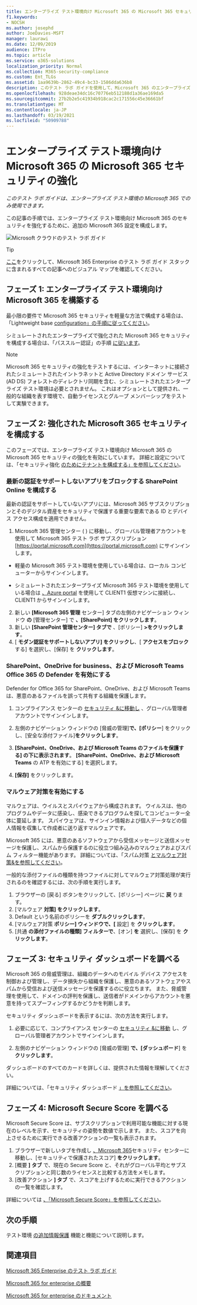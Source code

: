 ```yaml
---
title: エンタープライズ テスト環境向け Microsoft 365 の Microsoft 365 セキュリティの強化
f1.keywords:
- NOCSH
ms.author: josephd
author: JoeDavies-MSFT
manager: laurawi
ms.date: 12/09/2019
audience: ITPro
ms.topic: article
ms.service: o365-solutions
localization_priority: Normal
ms.collection: M365-security-compliance
ms.custom: Ent_TLGs
ms.assetid: 1aa9639b-2862-49c4-bc33-1586dda636b8
description: このテスト ラボ ガイドを使用して、Microsoft 365 のエンタープライズ テスト環境用の追加の Microsoft 365 セキュリティ設定を有効にします。
ms.openlocfilehash: 928deae34dc16c70776eb512188d1a36ae169da5
ms.sourcegitcommit: 27b2b2e5c41934b918cac2c171556c45e36661bf
ms.translationtype: MT
ms.contentlocale: ja-JP
ms.lasthandoff: 03/19/2021
ms.locfileid: "50909788"
---
```

# <a name="increased-microsoft-365-security-for-your-microsoft-365-for-enterprise-test-environment"></a>エンタープライズ テスト環境向け Microsoft 365 の Microsoft 365 セキュリティの強化

*このテスト ラボ ガイドは、エンタープライズ テスト環境の Microsoft 365 でのみ使用できます。*

この記事の手順では、エンタープライズ テスト環境向け Microsoft 365 のセキュリティを強化するために、追加の Microsoft 365 設定を構成します。

![Microsoft クラウドのテスト ラボ ガイド](../media/m365-enterprise-test-lab-guides/cloud-tlg-icon.png)

> [!TIP]
> [ここ](../downloads/Microsoft365EnterpriseTLGStack.pdf)をクリックして、Microsoft 365 Enterprise のテスト ラボ ガイド スタックに含まれるすべての記事へのビジュアル マップを確認してください。
  
## <a name="phase-1-build-out-your-microsoft-365-for-enterprise-test-environment"></a>フェーズ 1: エンタープライズ テスト環境向け Microsoft 365 を構築する

最小限の要件で Microsoft 365 セキュリティを軽量な方法で構成する場合は、「Lightweight base [configuration」の手順に従ってください](lightweight-base-configuration-microsoft-365-enterprise.md)。
  
シミュレートされたエンタープライズで強化された Microsoft 365 セキュリティを構成する場合は、「パススルー認証」の手順 [に従います](pass-through-auth-m365-ent-test-environment.md)。
  
> [!NOTE]
> Microsoft 365 セキュリティの強化をテストするには、インターネットに接続されたシミュレートされたイントラネットと Active Directory ドメイン サービス (AD DS) フォレストのディレクトリ同期を含む、シミュレートされたエンタープライズ テスト環境は必要とされません。 これはオプションとして提供され、一般的な組織を表す環境で、自動ライセンスとグループ メンバーシップをテストして実験できます。 

## <a name="phase-2-configure-increased-microsoft-365-security"></a>フェーズ 2: 強化された Microsoft 365 セキュリティを構成する

このフェーズでは、エンタープライズ テスト環境向け Microsoft 365 の Microsoft 365 セキュリティの強化を有効にしています。 詳細と設定については、「セキュリティ強化 [のためにテナントを構成する」を参照してください](/office365/securitycompliance/tenant-wide-setup-for-increased-security)。

### <a name="configure-sharepoint-online-to-block-apps-that-dont-support-modern-authentication"></a>最新の認証をサポートしないアプリをブロックする SharePoint Online を構成する

最新の認証をサポートしていないアプリには、Microsoft 365 サブスクリプションとそのデジタル資産をセキュリティで保護する重要な要素である ID とデバイス アクセス構成を適用できません。 [](../security/office-365-security/microsoft-365-policies-configurations.md) 

1. Microsoft 365 管理センター ( ) に移動し、グローバル管理者アカウントを使用して Microsoft 365 テスト ラボ サブスクリプション [https://portal.microsoft.com](https://portal.microsoft.com) にサインインします。
    
  - 軽量の Microsoft 365 テスト環境を使用している場合は、ローカル コンピューターからサインインします。
    
  - シミュレートされたエンタープライズ Microsoft 365 テスト環境を使用している場合は [、Azure portal](https://portal.azure.com) を使用して CLIENT1 仮想マシンに接続し、CLIENT1 からサインインします。
 
2. 新しい **[Microsoft 365 管理** センター] タブの左側のナビゲーション ウィンドウ **の** [管理センター] で **、[SharePoint] をクリックします**。
3. 新しい **[SharePoint 管理センター] タブで** 、[ポリシー] **>をクリックします**。
4. [ **モダン認証をサポートしないアプリ] をクリックし**、[ **アクセスをブロック** する] を選択し、[保存] を **クリックします**。


### <a name="enable-defender-for-office-365-for-sharepoint-onedrive-for-business-and-microsoft-teams"></a>SharePoint、OneDrive for business、および Microsoft Teams Office 365 の Defender を有効にする

Defender for Office 365 for SharePoint、OneDrive、および Microsoft Teams は、悪意のあるファイルを誤って共有する組織を保護します。

1. コンプライアンス センターの [セキュリティ &に移動し](https://protection.office.com) 、グローバル管理者アカウントでサインインします。

2. 左側のナビゲーション ウィンドウの [脅威の管理]**で、[ポリシー**] をクリックし、[安全な添付ファイル]**をクリックします**。 

3. **[SharePoint、OneDrive、および Microsoft Teams のファイルを保護する] の下に表示されます**。 **[SharePoint、OneDrive、および Microsoft Teams** の ATP を有効にする] を選択します。

4. **[保存]** をクリックします。


### <a name="enable-anti-malware"></a>マルウェア対策を有効にする

マルウェアは、ウイルスとスパイウェアから構成されます。 ウイルスは、他のプログラムやデータに感染し、感染できるプログラムを探してコンピューター全体に蔓延します。 スパイウェアは、サインイン情報および個人データなどの個人情報を収集して作成者に送り返すマルウェアです。 

Microsoft 365 には、悪意のあるソフトウェアから受信メッセージと送信メッセージを保護し、スパムから保護するのに役立つ組み込みのマルウェアおよびスパム フィルター機能があります。 詳細については、「スパム対策 [とマルウェア対策&を参照してください](../security/office-365-security/anti-spam-and-anti-malware-protection.md)。

一般的な添付ファイルの種類を持つファイルに対してマルウェア対策処理が実行されるのを確認するには、次の手順を実行します。

1. ブラウザーの [戻る] ボタンをクリックして、[ポリシー] ページに **戻** ります。
2. [マルウェア **対策] をクリックします**。
3. Default という名前のポリシーを **ダブルクリックします**。
4. [マルウェア対策 **ポリシー] ウィンドウで、[** 設定] を **クリックします**。
4. [共通 **の添付ファイルの種類] フィルターで**、[オン] **を** 選択し、[保存] を **クリックします**。


## <a name="phase-3-examine-the-security-dashboard"></a>フェーズ 3: セキュリティ ダッシュボードを調べる

Microsoft 365 の脅威管理は、組織のデータへのモバイル デバイス アクセスを制御および管理し、データ損失から組織を保護し、悪意のあるソフトウェアやスパムから受信および送信メッセージを保護するのに役立ちます。 また、脅威管理を使用して、ドメインの評判を保護し、送信者がドメインからアカウントを悪意を持ってスプーフィングするかどうかを判断します。 

セキュリティ ダッシュボードを表示するには、次の方法を実行します。

1. 必要に応じて、コンプライアンス センターの [セキュリティ &に移動](https://protection.office.com) し、グローバル管理者アカウントでサインインします。

2. 左側のナビゲーション ウィンドウの [脅威の管理] **で、[ダッシュボード**] を **クリックします**。

ダッシュボードのすべてのカードを詳しくは、提供された情報を理解してください。

詳細については、「セキュリティ ダッシュボード [」を参照してください](../security/office-365-security/security-dashboard.md)。


## <a name="phase-4-examine-microsoft-secure-score"></a>フェーズ 4: Microsoft Secure Score を調べる

Microsoft Secure Score は、サブスクリプションで利用可能な機能に対する現在のレベルを示す、セキュリティの姿勢を数値で示します。 また、スコアを向上させるために実行できる改善アクションの一覧も表示されます。

1. ブラウザーで新しいタブを作成し [、Microsoft 365](https://security.microsoft.com/)セキュリティ センターに移動し、[セキュリティで保護されたスコア] **をクリックします**。
2. [概要 **] タブ**  で、現在の Secure Score と、それがグローバル平均とサブスクリプションと同じ数のライセンスと比較する方法をメモします。
3. [改善アクション **] タブ** で、スコアを上げするために実行できるアクションの一覧を確認します。

詳細については [、「Microsoft Secure Score」を参照してください](../security/mtp/microsoft-secure-score.md)。

## <a name="next-steps"></a>次の手順

テスト環境 [の追加情報保護](m365-enterprise-test-lab-guides.md#information-protection) 機能と機能について説明します。

## <a name="see-also"></a>関連項目

[Microsoft 365 Enterprise のテスト ラボ ガイド](m365-enterprise-test-lab-guides.md)

[Microsoft 365 for enterprise の概要](microsoft-365-overview.md)

[Microsoft 365 for enterprise のドキュメント](/microsoft-365-enterprise/)